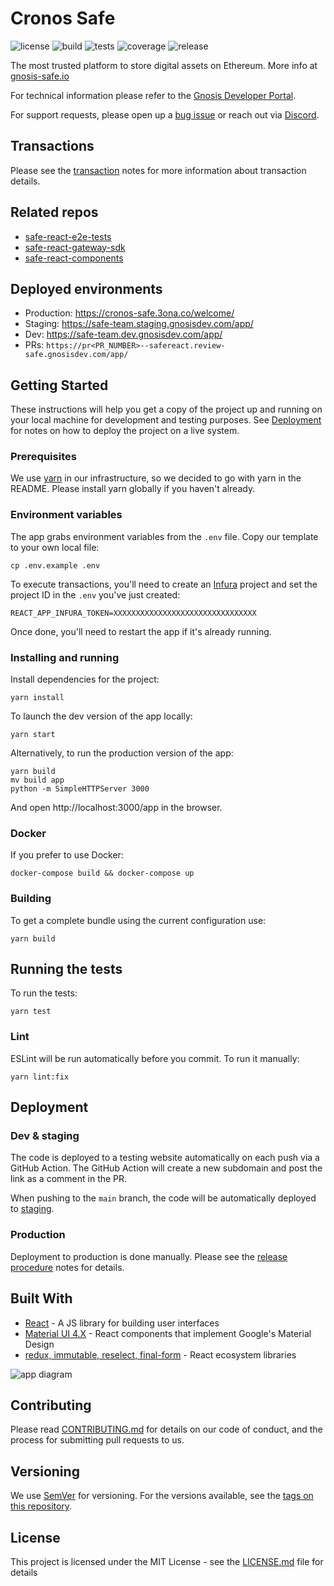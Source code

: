 # Cronos Safe

![license](https://img.shields.io/github/license/gnosis/safe-react)
![build](https://img.shields.io/github/workflow/status/gnosis/safe-react/Deploy%20to%20Mainnet%20network/main)
![tests](https://img.shields.io/github/workflow/status/gnosis/safe-react/Unit%20tests%20&%20coverage/main?label=tests)
![coverage](https://coveralls.io/repos/github/gnosis/safe-react/badge.svg?branch=main)
![release](https://img.shields.io/github/v/release/gnosis/safe-react)

The most trusted platform to store digital assets on Ethereum. More info at [gnosis-safe.io](https://gnosis-safe.io/)

For technical information please refer to the [Gnosis Developer Portal](https://docs.gnosis.io/safe/).

For support requests, please open up a [bug issue](https://github.com/cronos-safe/safe-react/issues/new?template=bug-report.md) or reach out via [Discord](https://chat.gnosis-safe.io).

## Transactions

Please see the [transaction](docs/transactions.md) notes for more information about transaction details.

## Related repos

- [safe-react-e2e-tests](https://github.com/cronos-safe/safe-react-e2e-tests)
- [safe-react-gateway-sdk](https://github.com/cronos-safe/safe-react-gateway-sdk)
- [safe-react-components](https://github.com/cronos-safe/safe-react-components)

## Deployed environments

- Production: https://cronos-safe.3ona.co/welcome/
- Staging: https://safe-team.staging.gnosisdev.com/app/
- Dev: https://safe-team.dev.gnosisdev.com/app/
- PRs: `https://pr<PR_NUMBER>--safereact.review-safe.gnosisdev.com/app/`

## Getting Started

These instructions will help you get a copy of the project up and running on your local machine for development and testing purposes. See [Deployment](#deployment) for notes on how to deploy the project on a live system.

### Prerequisites

We use [yarn](https://yarnpkg.com) in our infrastructure, so we decided to go with yarn in the README.
Please install yarn globally if you haven't already.

### Environment variables

The app grabs environment variables from the `.env` file. Copy our template to your own local file:

```
cp .env.example .env
```

To execute transactions, you'll need to create an [Infura](https://infura.io) project and set the project ID in the `.env` you've just created:

```
REACT_APP_INFURA_TOKEN=XXXXXXXXXXXXXXXXXXXXXXXXXXXXXXXX
```

Once done, you'll need to restart the app if it's already running.

### Installing and running

Install dependencies for the project:

```
yarn install
```

To launch the dev version of the app locally:

```
yarn start
```

Alternatively, to run the production version of the app:

```
yarn build
mv build app
python -m SimpleHTTPServer 3000
```

And open http://localhost:3000/app in the browser.

### Docker

If you prefer to use Docker:

```
docker-compose build && docker-compose up
```

### Building

To get a complete bundle using the current configuration use:

```
yarn build
```

## Running the tests

To run the tests:

```
yarn test
```

### Lint

ESLint will be run automatically before you commit. To run it manually:

```
yarn lint:fix
```

## Deployment

### Dev & staging

The code is deployed to a testing website automatically on each push via a GitHub Action.
The GitHub Action will create a new subdomain and post the link as a comment in the PR.

When pushing to the `main` branch, the code will be automatically deployed to [staging](https://safe-team.staging.gnosisdev.com/).

### Production

Deployment to production is done manually. Please see the [release procedure](docs/release-procedure.md) notes for details.

## Built With

- [React](https://reactjs.org/) - A JS library for building user interfaces
- [Material UI 4.X](https://material-ui.com/) - React components that implement Google's Material Design
- [redux, immutable, reselect, final-form](https://redux.js.org/) - React ecosystem libraries

![app diagram](https://user-images.githubusercontent.com/381895/129330828-c067425b-d20b-4f67-82c7-c0598deb453a.png)

## Contributing

Please read [CONTRIBUTING.md](https://gist.github.com/PurpleBooth/b24679402957c63ec426) for details on our code of conduct, and the process for submitting pull requests to us.

## Versioning

We use [SemVer](https://semver.org/) for versioning. For the versions available, see the [tags on this repository](https://github.com/cronos-safe/gnosis-team-safe/tags).

## License

This project is licensed under the MIT License - see the [LICENSE.md](LICENSE.md) file for details
